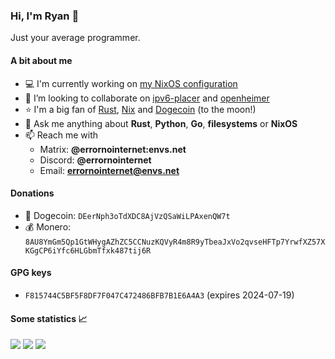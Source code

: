 ### Hi, I'm Ryan 👋
Just your average programmer.

#### A bit about me
- 💻 I'm currently working on [my NixOS configuration](https://github.com/ErrorNoInternet/configuration.nix)
- 👯 I’m looking to collaborate on [ipv6-placer](https://github.com/ErrorNoInternet/ipv6-placer) and [openheimer](https://github.com/ErrorNoInternet/openheimer)
- ⭐ I'm a big fan of [Rust](https://rust-lang.org), [Nix](https://nixos.org) and [Dogecoin](https://dogecoin.com) (to the moon!)
- 💬 Ask me anything about **Rust**, **Python**, **Go**, **filesystems** or **NixOS**
- 📫 Reach me with
  - Matrix: **@errornointernet:envs.net**
  - Discord: **@errornointernet**
  - Email: **errornointernet@envs.net**

#### Donations
- 🐶 Dogecoin: `DEerNph3oTdXDC8AjVzQSaWiLPAxenQW7t`
- 💰 Monero: `8AU8YmGm5Qp1GtWHygAZhZC5CCNuzKQVyR4m8R9yTbeaJxVo2qvseHFTp7YrwfXZ57XKGgCP6iYfc6HLGbmTfxk487tij6R`

#### GPG keys
- `F815744C5BF5F8DF7F047C472486BFB7B1E6A4A3` (expires 2024-07-19)

#### Some statistics 📈
<img src="https://github-readme-stats.vercel.app/api?username=ErrorNoInternet&custom_title=ErrorNoInternet's%20GitHub%20Statistics&show_icons=true&theme=nord&include_all_commits=true&hide_border=true&card_width=600">
<img src="https://github-readme-stats.vercel.app/api/top-langs/?username=ErrorNoInternet&langs_count=10&hide=Procfile&theme=nord&layout=compact&hide_border=true&card_width=600">
<img src="http://github-readme-streak-stats.herokuapp.com?user=ErrorNoInternet&theme=nord&hide_border=true&card_width=600">
